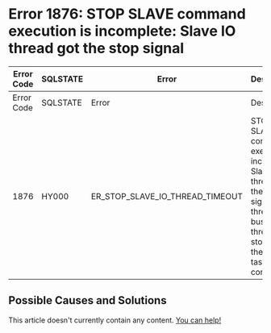 
# Error 1876: STOP SLAVE command execution is incomplete: Slave IO thread got the stop signal


| Error Code | SQLSTATE | Error | Description |
| --- | --- | --- | --- |
| Error Code | SQLSTATE | Error | Description |
| 1876 | HY000 | ER_STOP_SLAVE_IO_THREAD_TIMEOUT | STOP SLAVE command execution is incomplete: Slave IO thread got the stop signal, thread is busy, IO thread will stop once the current task is complete. |




## Possible Causes and Solutions


This article doesn't currently contain any content. [You can help!](/kb/en/writing-and-editing-knowledge-base-articles/)

